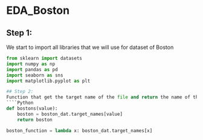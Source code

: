 # EDA_Boston
## Step 1:
We start to import all libraries that we will use for dataset of Boston
````Python
from sklearn import datasets
import numpy as np
import pandas as pd
import seaborn as sns
import matplotlib.pyplot as plt

## Step 2:
Function that get the target name of the file and return the name of the values
````Python
def bostons(value):
    boston = boston_dat.target_names[value]
    return boston

boston_function = lambda x: boston_dat.target_names[x]
